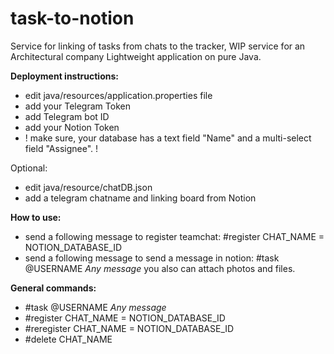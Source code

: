 # task-to-notion
Service for linking of tasks from chats to the tracker, WIP service for an Architectural company
Lightweight application on pure Java.

<b>Deployment instructions:</b>
- edit java/resources/application.properties file
- add your Telegram Token
- add Telegram bot ID
- add your Notion Token
- ! make sure, your database has a text field "Name" 
and a multi-select field "Assignee". !

Optional:
- edit java/resource/chatDB.json
- add a telegram chatname and linking board from Notion


<b>How to use:</b>
- send a following message to register teamchat:
#register CHAT_NAME = NOTION_DATABASE_ID
- send a following message to send a message in notion:
#task @USERNAME *Any message*
you also can attach photos and files.


<b>General commands:</b>
- #task @USERNAME *Any message*
- #register CHAT_NAME = NOTION_DATABASE_ID
- #reregister CHAT_NAME = NOTION_DATABASE_ID
- #delete CHAT_NAME
